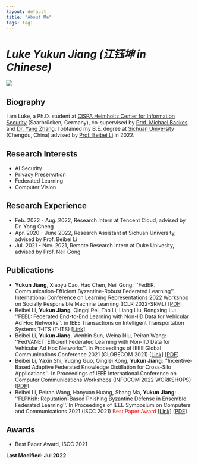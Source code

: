 ```yaml
---
layout: default
title: "About Me"
tags: tag1 
---
```



# *Luke Yukun Jiang (江钰坤 in Chinese)*

<!-- ![](https://s3.bmp.ovh/imgs/2022/03/5a99ff101bb299f1.jpeg) -->
![](http://ashbringer0926.github.io/me/Pixel_Luke.jpeg)


## Biography

I am Luke, a Ph.D. student at [CISPA Helmholtz Center for Information Security](https://cispa.de) (Saarbrücken, Germany), co-supervised by [Prof. Michael Backes](https://cispa.saarland/director/) and [Dr. Yang Zhang](https://yangzhangalmo.github.io/). I obtained my B.E. degree at [Sichuan University](https://www.scu.edu.cn/) (Chengdu, China) advised by [Prof. Beibei Li](https://li-beibei.github.io/) in 2022.



## Research Interests

* AI Security
* Privacy Preservation
* Federated Learning
* Computer Vision


## Research Experience

* Feb. 2022 - Aug. 2022, Research Intern at Tencent Cloud, advised by Dr. Yong Cheng
* Apr. 2020 - June 2022, Research Assistant at Sichuan University, advised by Prof. Beibei Li
* Jul. 2021 - Nov. 2021, Remote Research Intern at Duke Univesity, advised by Prof. Neil Gong 


## Publications

* **Yukun Jiang**, Xiaoyu Cao, Hao Chen, Neil Gong: ''FedER: Communication-Efficient Byzantine-Robust Federated Learning''. International Conference on Learning Representations 2022 Workshop on Socially Responsible Machine Learning (ICLR 2022-SRML) [\[PDF\]](http://ashbringer0926.github.io/Publications/FedER.pdf) 
* Beibei Li, **Yukun Jiang**, Qingqi Pei, Tao Li, Liang Liu, Rongxing Lu: ''FEEL: Federated End-to-End Learning with Non-IID Data for Vehicular Ad Hoc Networks''. in IEEE Transactions on Intelligent Transportation Systems T-ITS (T-ITS) [\[Link\]](https://ieeexplore.ieee.org/document/9831009) 
* Beibei Li, **Yukun Jiang**, Wenbin Sun, Weina Niu, Peiran Wang: ''FedVANET: Efficient Federated Learning with Non-IID Data for Vehicular Ad Hoc Networks''. In Proceedings of IEEE Global Communications Conference 2021 (GLOBECOM 2021) [\[Link\]](https://ieeexplore.ieee.org/document/9685068) [\[PDF\]](http://ashbringer0926.github.io/Publications/FedVANET.pdf)
* Beibei Li, Yaxin Shi, Yuqing Guo, Qinglei Kong, **Yukun Jiang**: ''Incentive-Based Adaptive Federated Knowledge Distillation for Cross-Silo Applications''. In Proceedings of IEEE International Conference on Computer Communications Workshops (INFOCOM 2022 WORKSHOPS) [\[PDF\]](http://ashbringer0926.github.io/Publications/Incentive_and_Knowledge_Distillation_Based_FL.pdf)
* Beibei Li, Peiran Wang, Hanyuan Huang, Shang Ma, **Yukun Jiang**: ''FLPhish: Reputation-Based Phishing Byzantine Defense in Ensemble Federated Learning''. In Proceedings of IEEE Symposium on Computers and Communications 2021 (ISCC 2021) <font color=red>Best Paper Award</font> [\[Link\]](https://ieeexplore.ieee.org/abstract/document/9631506) [\[PDF\]](http://ashbringer0926.github.io/Publications/FLPhish.pdf)


## Awards

* Best Paper Award, ISCC 2021

**Last Modified: Jul 2022**
